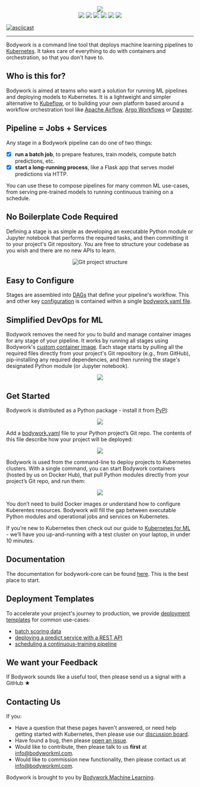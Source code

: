 <div align="center">
<img src="https://bodywork-media.s3.eu-west-2.amazonaws.com/website_logo_transparent_background_full.png"/>
</div>

<div align="center">
<img src="https://pepy.tech/badge/bodywork"/>
<img src="https://img.shields.io/pypi/pyversions/bodywork"/>
<img src="https://img.shields.io/github/license/bodywork-ml/bodywork-core?color=success"/>
<img src="https://circleci.com/gh/bodywork-ml/bodywork-core.svg?style=shield"/>
<img src="https://codecov.io/gh/bodywork-ml/bodywork-core/branch/master/graph/badge.svg?token=QGPGZHVH9H"/>
<img src="https://img.shields.io/pypi/v/bodywork.svg?label=PyPI&logo=PyPI&logoColor=white&color=success"/>
</div>

[![asciicast](https://asciinema.org/a/505464.svg)](https://asciinema.org/a/505464)

---

Bodywork is a command line tool that deploys machine learning pipelines to [Kubernetes](https://en.wikipedia.org/wiki/Kubernetes). It takes care of everything to do with containers and orchestration, so that you don't have to.

## Who is this for?

Bodywork is aimed at teams who want a solution for running ML pipelines and deploying models to Kubernetes. It is a lightweight and simpler alternative to [Kubeflow](https://www.kubeflow.org), or to building your own platform based around a workflow orchestration tool like [Apache Airflow](https://airflow.apache.org), [Argo Workflows](https://argoproj.github.io/workflows/) or [Dagster](https://www.dagster.io).

## Pipeline = Jobs + Services

Any stage in a Bodywork pipeline can do one of two things:

- [x] **run a batch job**, to prepare features, train models, compute batch predictions, etc.
- [x] **start a long-running process**, like a Flask app that serves model predictions via HTTP.

You can use these to compose pipelines for many common ML use-cases, from serving pre-trained models to running continuous training on a schedule.

## No Boilerplate Code Required

Defining a stage is as simple as developing an executable Python module or Jupyter notebook that performs the required tasks, and then committing it to your project's Git repository. You are free to structure your codebase as you wish and there are no new APIs to learn.

<div align="center">
<img src="https://bodywork-media.s3.eu-west-2.amazonaws.com/project_structure_map.png"/ alt="Git project structure">
</div>

## Easy to Configure

Stages are assembled into [DAGs](https://en.wikipedia.org/wiki/Directed_acyclic_graph) that define your pipeline's workflow. This and other key [configuration](user_guide.md#configuring-a-project-for-deployment-with-bodywork) is contained within a single [bodywork.yaml file](https://github.com/bodywork-ml/bodywork-ml-pipeline-project/blob/master/bodywork.yaml).

## Simplified DevOps for ML

Bodywork removes the need for you to build and manage container images for any stage of your pipeline. It works by running all stages using Bodywork's [custom container image](https://hub.docker.com/repository/docker/bodyworkml/bodywork-core). Each stage starts by pulling all the required files directly from your project's Git repository (e.g., from GitHub), pip-installing any required dependencies, and then running the stage's designated Python module (or Jupyter notebook).

<div align="center">
<img src="https://bodywork-media.s3.eu-west-2.amazonaws.com/ml_pipeline.png"/>
</div>

## Get Started

Bodywork is distributed as a Python package - install it from [PyPI](https://pypi.org/project/bodywork/#description):

<div align="center">
<img src="https://bodywork-media.s3.eu-west-2.amazonaws.com/get_started_1_v2.png"/>
</div>

Add a [bodywork.yaml](https://bodywork.readthedocs.io/en/latest/user_guide/#configuring-a-project-for-deployment-with-bodywork) file to your Python project’s Git repo. The contents of this file describe how your project will be deployed:

<div align="center">
<img src="https://bodywork-media.s3.eu-west-2.amazonaws.com/get_started_2_v2.png"/>
</div>

Bodywork is used from the command-line to deploy projects to Kubernetes clusters. With a single command, you can start Bodywork containers (hosted by us on Docker Hub), that pull Python modules directly from your project’s Git repo, and run them:

<div align="center">
<img src="https://bodywork-media.s3.eu-west-2.amazonaws.com/get_started_3_v2.png"/>
</div>

You don’t need to build Docker images or understand how to configure Kuberentes resources. Bodywork will fill the gap between executable Python modules and operational jobs and services on Kubernetes.

If you’re new to Kubernetes then check out our guide to [Kubernetes for ML](https://bodywork.readthedocs.io/en/latest/kubernetes/#getting-started-with-kubernetes) - we’ll have you up-and-running with a test cluster on your laptop, in under 10 minutes.

## Documentation

The documentation for bodywork-core can be found [here](https://bodywork.readthedocs.io/en/latest/). This is the best place to start.

## Deployment Templates

To accelerate your project's journey to production, we provide [deployment templates](https://bodywork.readthedocs.io/en/latest/template_projects/) for common use-cases:

- [batch scoring data](https://github.com/bodywork-ml/bodywork-batch-job-project)
- [deploying a predict service with a REST API](https://github.com/bodywork-ml/bodywork-serve-model-project)
- [scheduling a continuous-training pipeline](https://github.com/bodywork-ml/bodywork-ml-pipeline-project)

## We want your Feedback

If Bodywork sounds like a useful tool, then please send us a signal with a GitHub ★

## Contacting Us

If you:

- Have a question that these pages haven't answered, or need help getting started with Kubernetes, then please use our [discussion board](https://github.com/bodywork-ml/bodywork-core/discussions).
- Have found a bug, then please [open an issue](https://github.com/bodywork-ml/bodywork-core/issues).
- Would like to contribute, then please talk to us **first** at [info@bodyworkml.com](mailto:info@bodyworkml.com).
- Would like to commission new functionality, then please contact us at [info@bodyworkml.com](mailto:info@bodyworkml.com).

Bodywork is brought to you by [Bodywork Machine Learning](https://www.bodyworkml.com).
